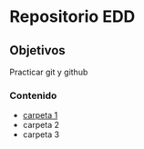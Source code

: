 # Repositorio EDD
## Objetivos
Practicar git y github
### Contenido
* [carpeta 1](https://github.com/cgonmat0908b/Entornos-de-desarrollo/blob/main/e.txt)
* carpeta 2
* carpeta 3
